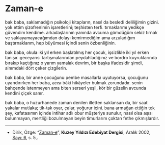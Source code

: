 # Zaman-e

bak baba, saklamadığın psikoloji kitapların, nasıl da besledi deliliğimin gizini. yok ettim şizofrenimin işaretlerini; teşhisten terfi. tırnaklarımı yedikçe güvendim kendime. arkadaşlarının yanında avcuma gömdüğüm sekiz tırnak ve saklayamayacağımdan dolayı kemirmediğim ama arzuladığım baştırnaklarım, hep büyümesi içindi senin özbenliğinin.

bak baba, okula iki yıl erken başlatılmış her çocuk, işsizlikle iki yıl erken tanışır. geceyarısı tartışmalarından peydahladığınız ve bordro kuyruklarında bırakıp kaçtığınız o yarım yamalak devrim, bir başka ifadesidir şimdi, alnımdaki dört çeker çizgilerin.

bak baba, bir anne çocuğunu pembe masallarla uyutuyorsa, çocuğunu uyandırırken her baba, acısı bâki hikâyeler bulmak zorundadır. senin bahçende istenmeyen ama biten serseri yeşil, kör bir güzelin avcunda kendini çiçek sanır.

bak baba, o huzurhanede zaman denilen illetten saklansan da, bir saat yakalar mutlaka; tik-tak oyar, çalar, yoğurur içini. bana armağan ettiğin tek şey, kafatasımın içinde intihar adlı obur müşteriye sunulur, nasıl olsa aşısı bulunmayan, mertliği bozulmayan beyin timurlarım çoktan fethe çıkmışlardır.

---
- Dirik, Özge: “[Zaman-e](https://kuzeyyildizi.com/dergi/6/zaman)”, **Kuzey Yıldızı Edebiyat Dergisi**, Aralık 2002, [Sayı: 6](https://kuzeyyildizi.com/files/ky06.pdf), s. 5,.
